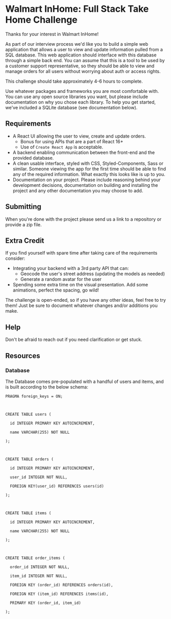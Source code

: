 # Walmart InHome: Full Stack Take Home Challenge

Thanks for your interest in Walmart InHome!

As part of our interview process we'd like you to build a simple web application that allows a user to view and update information pulled from a SQL database. This web application should interface with this database through a simple back end. You can assume that this is a tool to be used by a customer support representative, so they should be able to view and manage orders for all users without worrying about auth or access rights.

This challenge should take approximately 4-6 hours to complete.

Use whatever packages and frameworks you are most comfortable with. You can use any open source libraries you want, but please include documentation on why you chose each library. To help you get started, we've included a SQLite database (see documentation below).

## Requirements

* A React UI allowing the user to view, create and update orders.
	* Bonus for using APIs that are a part of React 16+
	* Use of `Create React App` is acceptable.
* A backend enabling communication between the front-end and the provided database.
* A clean usable interface, styled with CSS, Styled-Components, Sass or similar. Someone viewing the app for the first time should be able to find any of the required information. What exactly this looks like is up to you.
* Documentation on your project. Please include reasoning behind your development decisions, documentation on building and installing the project and any other documentation you may choose to add.

## Submitting

When you're done with the project please send us a link to a repository or provide a zip file.

## Extra Credit

If you find yourself with spare time after taking care of the requirements consider:

* Integrating your backend with a 3rd party API that can:
	* Geocode the user's street address (updating the models as needed)
	* Generate a random avatar for the user
* Spending some extra time on the visual presentation. Add some animations, perfect the spacing, go wild!

The challenge is open-ended, so if you have any other ideas, feel free to try them! Just be sure to document whatever changes and/or additions you make. 

## Help

Don't be afraid to reach out if you need clarification or get stuck.

## Resources

### Database

The Database comes pre-populated with a handful of users and items, and is built according to the below schema:

```
PRAGMA foreign_keys = ON; 

 

CREATE TABLE users ( 

  id INTEGER PRIMARY KEY AUTOINCREMENT, 

  name VARCHAR(255) NOT NULL 

); 

 

CREATE TABLE orders ( 

  id INTEGER PRIMARY KEY AUTOINCREMENT, 

  user_id INTEGER NOT NULL, 

  FOREIGN KEY(user_id) REFERENCES users(id) 

); 

 

CREATE TABLE items ( 

  id INTEGER PRIMARY KEY AUTOINCREMENT, 

  name VARCHAR(255) NOT NULL 

); 

 

CREATE TABLE order_items ( 

  order_id INTEGER NOT NULL, 

  item_id INTEGER NOT NULL, 

  FOREIGN KEY (order_id) REFERENCES orders(id), 

  FOREIGN KEY (item_id) REFERENCES items(id), 

  PRIMARY KEY (order_id, item_id) 

); 

```
